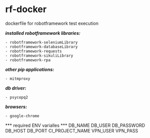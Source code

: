 # rf-docker

dockerfile for robotframework test execution

***installed robotframework libraries:***

    - robotframework-seleniumLibrary
    - robotframework-databaseLibrary
    - robotframework-requests
    - robotframework-sikuliLibrary
    - robotframework-rpa

***other pip applications:***

    - mitmproxy

***db driver:***
    
    - psycopq2

***browsers:***
    
    - google-chrome


*** required ENV varialles ***
DB_NAME
DB_USER
DB_PASSWORD
DB_HOST
DB_PORT
CI_PROJECT_NAME
VPN_USER
VPN_PASS